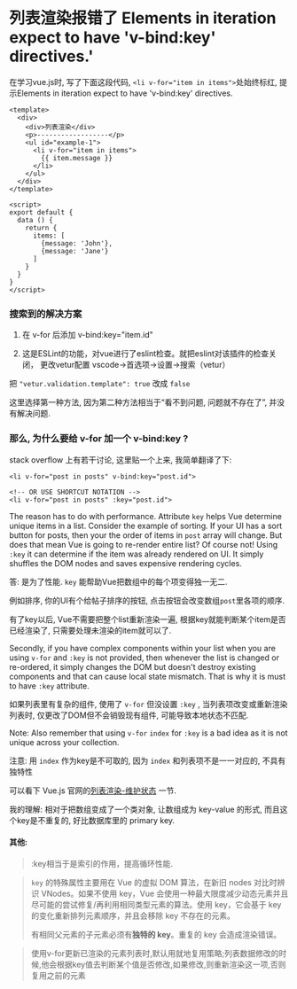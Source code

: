 # 列表渲染报错了 Elements in iteration expect to have 'v-bind:key' directives.'   

在学习vue.js时, 写了下面这段代码, `<li v-for="item in items">`处始终标红, 提示Elements in iteration expect to have 'v-bind:key' directives.

```vue
<template>
  <div>
    <div>列表渲染</div>
    <p>------------------</p>
    <ul id="example-1">
      <li v-for="item in items">
        {{ item.message }}
      </li>
    </ul>
  </div>
</template>

<script>
export default {
  data () {
    return {
      items: [
        {message: 'John'},
        {message: 'Jane'}
      ]
    }
  }
}
</script>
```


### 搜索到的解决方案  

1. 在 v-for 后添加 v-bind:key="item.id"

2. 这是ESLint的功能，对vue进行了eslint检查。就把eslint对该插件的检查关闭，
  更改vetur配置            vscode->首选项->设置->搜索（vetur）

  把  `"vetur.validation.template": true`  改成  `false` 



这里选择第一种方法, 因为第二种方法相当于“看不到问题, 问题就不存在了”, 并没有解决问题.



### 那么, 为什么要给 v-for 加一个 v-bind:key ?


stack overflow 上有若干讨论, 这里贴一个上来, 我简单翻译了下: 

```
<li v-for="post in posts" v-bind:key="post.id">

<!-- OR USE SHORTCUT NOTATION -->
<li v-for="post in posts" :key="post.id">
```

The reason has to do with performance. Attribute `key` helps Vue determine unique items in a list. Consider the example of sorting. If your UI has a sort button for posts, then your the order of items in `post` array will change. But does that mean Vue is going to re-render entire list? Of course not! Using `:key` it can determine if the item was already rendered on UI. It simply shuffles the DOM nodes and saves expensive rendering cycles.

答: 是为了性能. `key` 能帮助Vue把数组中的每个项变得独一无二. 

例如排序,  你的UI有个给帖子排序的按钮, 点击按钮会改变数组`post`里各项的顺序.

有了key以后, Vue不需要把整个list重新渲染一遍, 根据key就能判断某个item是否已经渲染了, 只需要处理未渲染的item就可以了.


Secondly, if you have complex components within your list when you are using `v-for` and `:key` is not provided, then whenever the list is changed or re-ordered, it simply changes the DOM but doesn't destroy existing components and that can cause local state mismatch. That is why it is must to have `:key` attribute.

如果列表里有复杂的组件, 使用了 `v-for` 但没设置 `:key` , 当列表项改变或重新渲染列表时, 仅更改了DOM但不会销毁现有组件, 可能导致本地状态不匹配.

Note: Also remember that using `v-for` `index` for `:key` is a bad idea as it is not unique across your collection.

注意: 用 `index`  作为key是不可取的, 因为 `index` 和列表项不是一一对应的, 不具有独特性



可以看下 Vue.js 官网的[列表渲染-维护状态](https://cn.vuejs.org/v2/guide/list.html#%E7%BB%B4%E6%8A%A4%E7%8A%B6%E6%80%81) 一节.



我的理解: 相对于把数组变成了一个类对象, 让数组成为 key-value 的形式, 而且这个key是不重复的, 好比数据库里的 primary key.



#### 其他:

> :key相当于是索引的作用，提高循环性能.

> `key` 的特殊属性主要用在 Vue 的虚拟 DOM 算法，在新旧 nodes 对比时辨识 VNodes。如果不使用 key，Vue 会使用一种最大限度减少动态元素并且尽可能的尝试修复/再利用相同类型元素的算法。使用 key，它会基于 key 的变化重新排列元素顺序，并且会移除 key 不存在的元素。
>
> 有相同父元素的子元素必须有**独特的 key**。重复的 key 会造成渲染错误。

> 使用v-for更新已渲染的元素列表时,默认用就地复用策略;列表数据修改的时候,他会根据key值去判断某个值是否修改,如果修改,则重新渲染这一项,否则复用之前的元素

